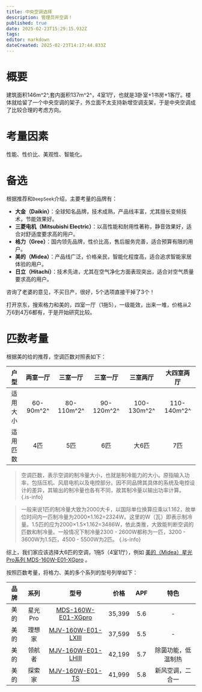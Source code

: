 ```yaml
---
title: 中央空调选择
description: 管理员开空调！
published: true
date: 2025-02-23T15:29:15.932Z
tags: 
editor: markdown
dateCreated: 2025-02-23T14:17:44.833Z
---
```


# 概要
建筑面积146m^2^,套内面积137m^2^，4室1厅，也就是3卧室+1书房+1客厅。楼体就给留了一个中央空调的架子，外立面不太支持新增空调支架，于是中央空调成了比较合理的考虑方向。

# 考量因素
性能、性价比、美观性、智能化。

# 备选
根据推荐和`DeepSeek`介绍，主要考量的品牌有：
- **大金（Daikin）**：全球知名品牌，技术成熟，产品线丰富，尤其擅长变频技术，节能效果好。
- **三菱电机（Mitsubishi Electric）**：以高性能和耐用性著称，静音效果好，适合对舒适度要求高的用户。
- **格力（Gree）**：国内领先品牌，性价比高，售后服务完善，适合预算有限的用户。
- **美的（Midea）**：产品线广泛，价格亲民，智能化程度高，适合追求智能家居体验的用户。
- **日立（Hitachi）**：技术先进，尤其在空气净化方面表现突出，适合对空气质量要求高的用户。

咨询了老婆的意见，不买日产，很好，5个选项直接干掉了3个！

打开京东，搜索格力和美的，四室一厅（1拖5），一级能效，出来一堆，价格从2万6到4万6都有，于是开始研究比较。

# 匹数考量
根据美的给的推荐，空调匹数对照表如下：

|户型|两室一厅|三室一厅|三室一厅|三室两厅|大四室两厅|
|:---:|:---:|:---:|:---:|:---:|:---:|
|适用大小|60-90m^2^|80-110m^2^|90-120m^2^|100-130m^2^|110-140m^2^|
|适用匹数|4匹|5匹|6匹|大6匹|7匹|

> 空调匹数，表示空调的制冷量大小，也就是制冷能力的大小。原指输入功率，包括压机、风扇电机以及电控部分。因不同品牌其具体的系统及电控设计的差异，其输出的制冷量也各有不同，故其制冷量以输出功率计算。
{.is-info}

> 一般来说1匹的制冷量大致为2000大卡，以国际单位换算应乘以1.162，故单位时间内一匹制冷量为2000×1.162=2324W。这里的W（瓦）即表示制冷量。1.5匹的应为2000×1.5×1.162=3486W，依此类推，大致能判断空调的匹数和制冷量。一般情况下制冷量2300 - 2600W都称为一匹，3200 - 3600W为1.5匹，4500 - 5500W为2匹。
{.is-info}

综上，我们家应该选择大6匹的空调，1拖5（4室1厅），例如 [美的（Midea）星光Pro系列 MDS-160W-E01-XGpro](https://item.jd.com/10068510291076.html) 。

按照匹数考量，将格力、美的多个系列的型号列举如下：

|品牌|系列|型号|价格|APF|特色|
|:---:|:---:|:---:|:---:|:---:|:---:|
|美的|星光Pro|[MDS-160W-E01-XGpro](https://item.jd.com/10068510291076.html)|35,399|5.6|-|
|美的|理想家|[MJV-160W-E01-LXⅢ](https://item.jd.com/10132236544482.html)|37,599|5.5|-|
|美的|领航者|[MJV-160W-E01-LHⅢ](https://item.jd.com/100072627201.html)|42,199|5.7|除菌功能，低温制热|
|美的|探索家|[MJV-160W-E01-TS](https://item.jd.com/10127125591034.html)|41,999|5.8|新风空调，二合一|
